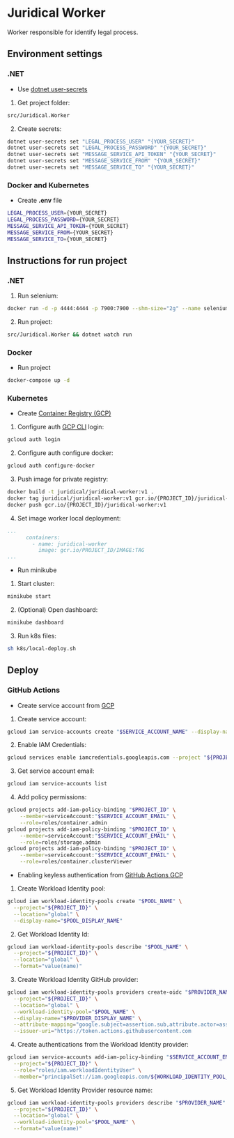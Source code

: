 # Juridical Worker

Worker responsible for identify legal process.

## Environment settings 

### .NET

- Use [dotnet user-secrets](https://docs.microsoft.com/en-us/aspnet/core/security/app-secrets)

1) Get project folder:

```bash
src/Juridical.Worker
```

2) Create secrets:

```bash
dotnet user-secrets set "LEGAL_PROCESS_USER" "{YOUR_SECRET}"
dotnet user-secrets set "LEGAL_PROCESS_PASSWORD" "{YOUR_SECRET}"
dotnet user-secrets set "MESSAGE_SERVICE_API_TOKEN" "{YOUR_SECRET}"
dotnet user-secrets set "MESSAGE_SERVICE_FROM" "{YOUR_SECRET}"
dotnet user-secrets set "MESSAGE_SERVICE_TO" "{YOUR_SECRET}"
```

### Docker and Kubernetes

- Create **.env** file

```bash
LEGAL_PROCESS_USER={YOUR_SECRET}
LEGAL_PROCESS_PASSWORD={YOUR_SECRET}
MESSAGE_SERVICE_API_TOKEN={YOUR_SECRET}
MESSAGE_SERVICE_FROM={YOUR_SECRET}
MESSAGE_SERVICE_TO={YOUR_SECRET}
```

## Instructions for run project

### .NET

1) Run selenium:

```bash
docker run -d -p 4444:4444 -p 7900:7900 --shm-size="2g" --name selenium selenium/standalone-chrome:4.1.1-20220121
```

2) Run project:

```bash
src/Juridical.Worker && dotnet watch run
```

### Docker

- Run project

```bash
docker-compose up -d
```

### Kubernetes

- Create [Container Registry (GCP)](https://cloud.google.com/container-registry/docs/pushing-and-pulling)

1) Configure auth [GCP CLI](https://cloud.google.com/sdk/gcloud) login:

```bash
gcloud auth login
```

2) Configure auth configure docker:

```bash
gcloud auth configure-docker
```

3) Push image for private registry:

```bash
docker build -t juridical/juridical-worker:v1 .
docker tag juridical/juridical-worker:v1 gcr.io/{PROJECT_ID}/juridical-worker:v1
docker push gcr.io/{PROJECT_ID}/juridical-worker:v1
```

4) Set image worker local deployment:

```yaml
...
      containers:
        - name: juridical-worker
          image: gcr.io/PROJECT_ID/IMAGE:TAG
...
```

- Run minikube

1) Start cluster:

```bash
minikube start
```

2) (Optional) Open dashboard:

```bash
minikube dashboard
```

3) Run k8s files:

```bash
sh k8s/local-deploy.sh
```

## Deploy

### GitHub Actions

- Create service account from [GCP](https://cloud.google.com/iam/docs/creating-managing-service-accounts)

1) Create service account:

```bash
gcloud iam service-accounts create "$SERVICE_ACCOUNT_NAME" --display-name "$SERVICE_ACCOUNT_DISPLAY_NAME" --project "$PROJECT_ID"
```

2) Enable IAM Credentials:

```bash
gcloud services enable iamcredentials.googleapis.com --project "${PROJECT_ID}"
```

3) Get service account email:

```bash
gcloud iam service-accounts list
```

4) Add policy permissions:

```bash
gcloud projects add-iam-policy-binding "$PROJECT_ID" \
	--member=serviceAccount:"$SERVICE_ACCOUNT_EMAIL" \
	--role=roles/container.admin
gcloud projects add-iam-policy-binding "$PROJECT_ID" \
	--member=serviceAccount:"$SERVICE_ACCOUNT_EMAIL" \
	--role=roles/storage.admin
gcloud projects add-iam-policy-binding "$PROJECT_ID" \
	--member=serviceAccount:"$SERVICE_ACCOUNT_EMAIL" \
	--role=roles/container.clusterViewer
```

- Enabling keyless authentication from [GitHub Actions GCP](https://cloud.google.com/blog/products/identity-security/enabling-keyless-authentication-from-github-actions)

1) Create Workload Identity pool:

```bash
gcloud iam workload-identity-pools create "$POOL_NAME" \
  --project="${PROJECT_ID}" \
  --location="global" \
  --display-name="$POOL_DISPLAY_NAME"
```

2) Get Workload Identity Id:

```bash
gcloud iam workload-identity-pools describe "$POOL_NAME" \
  --project="${PROJECT_ID}" \
  --location="global" \
  --format="value(name)"
```

3) Create Workload Identity GitHub provider:

```bash
gcloud iam workload-identity-pools providers create-oidc "$PROVIDER_NAME" \
  --project="${PROJECT_ID}" \
  --location="global" \
  --workload-identity-pool="$POOL_NAME" \
  --display-name="$PROVIDER_DISPLAY_NAME" \
  --attribute-mapping="google.subject=assertion.sub,attribute.actor=assertion.actor,attribute.repository=assertion.repository" \
  --issuer-uri="https://token.actions.githubusercontent.com
```

4) Create authentications from the Workload Identity provider:

```bash
gcloud iam service-accounts add-iam-policy-binding "$SERVICE_ACCOUNT_EMAIL" \
  --project="${PROJECT_ID}" \
  --role="roles/iam.workloadIdentityUser" \
  --member="principalSet://iam.googleapis.com/${WORKLOAD_IDENTITY_POOL_ID}/attribute.repository/${GITHUB_USER}/${GITHUB_REPOSITORY}"
```

5) Get Workload Identity Provider resource name:

```bash
gcloud iam workload-identity-pools providers describe "$PROVIDER_NAME" \
  --project="${PROJECT_ID}" \
  --location="global" \
  --workload-identity-pool="$POOL_NAME" \
  --format="value(name)"
```
